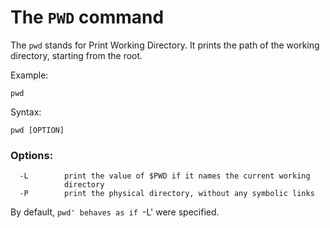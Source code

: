  # The `PWD` command

The `pwd` stands for Print Working Directory. It prints the path of the working directory, starting from the root.
  
Example:

```
pwd   
```  

Syntax:

```
pwd [OPTION] 
```  

### Options:
      -L        print the value of $PWD if it names the current working
                directory
      -P        print the physical directory, without any symbolic links

By default, `pwd' behaves as if `-L' were specified.
 
